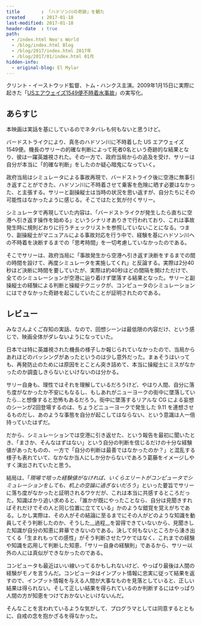 ```yaml
---
title        : 「ハドソン川の奇跡」を観た
created      : 2017-01-18
last-modified: 2017-01-18
header-date  : true
path:
  - /index.html Neo's World
  - /blog/index.html Blog
  - /blog/2017/index.html 2017年
  - /blog/2017/01/index.html 01月
hidden-info:
  - original-blog: El Mylar
---
```


クリント・イーストウッド監督、トム・ハンクス主演。2009年1月15日に実際に起きた「[USエアウェイズ1549便不時着水事故](https://ja.wikipedia.org/wiki/US%E3%82%A8%E3%82%A2%E3%82%A6%E3%82%A7%E3%82%A4%E3%82%BA1549%E4%BE%BF%E4%B8%8D%E6%99%82%E7%9D%80%E6%B0%B4%E4%BA%8B%E6%95%85)」の実写化。

## あらすじ

本映画は実話を基にしているのでネタバレも何もないと思うけど。

バードストライクにより、真冬のハドソン川に不時着した US エアウェイズ1549便。機長のサリーの的確な判断によって死者0名という奇跡的な結果となり、彼は一躍英雄視された。その一方で、政府当局からの追及を受け、サリーは自分が本当に「的確な判断」をしたのか疑心暗鬼になっていく。

政府当局はシミュレータによる事故再現で、バードストライク後に空港に無事引き返すことができた、ハドソン川に不時着させて乗客を危険に晒す必要はなかった、と主張する。サリーと副操縦士は当時の状況を思い返すが、自分たちにその可能性はなかったように感じる。そこではたと気が付くサリー。

シミュレータで再現していた内容は、「バードストライクが発生したら直ちに空港へ引き返す操作を始める」というシナリオありきで行われており、これは事故発生時に規則どおりに行うチェックリストを参照していないことになる。つまり、副操縦士がマニュアルによる事故対応を行う中で、経験を基にハドソン川への不時着を決断するまでの「思考時間」を一切考慮していなかったのである。

そこでサリーは、政府当局に「事故発生から空港へ引き返す決断をするまでの間の時間を設けて、再度シミュレータを実施してくれ」と反論する。実際は2分40秒ほど決断に時間を要していたが、実際は約40秒ほどの間隔を開けただけで、全てのシミュレーションが空港に辿り着けず墜落する結果となった。サリーと副操縦士の経験による判断と操縦テクニックが、コンピュータのシミュレーションにはできなかった奇跡を起こしていたことが証明されたのである。

## レビュー

みなさんよくご存知の実話、なので、回想シーンは最低限の内容だけ、という感じで、映画全体がダレないようになっていた。

日本では特に英雄視された機長の様子しか報じられていなかったので、当局からあれほどのバッシングがあったというのは少し意外だった。まぁそうはいっても、再発防止のためには原因をとことん突き詰めて、本当に操縦士にミスがなかったのか調査しきらないといけないのは分かる。

サリー自身も、理性ではそれを理解しているだろうけど、やはり人間、自分に落ち度がなかったか不安にもなるし、もしあれがニューヨークの街中に墜落していたら…と想像すると恐怖もあるだろう。街中に墜落するリアルな CG による妄想のシーンが2回登場するのは、ちょうどニューヨークで発生した 9.11 を連想させるものだし、あのような事態を自分が起こしてはならない、という意識は人一倍持っていたはずだ。

だから、シミュレーションでは空港に引き返せた、という報告を最初に聞いたとき、「まさか、そんなはずはない」という自分の判断を信じるだけの十分な経験値があったものの、一方で「自分の判断は最善ではなかったのか？」と混乱する様子も表れていて、なかなか当人にしか分からないであろう葛藤をイメージしやすく演出されていたと思う。

結局は、「_現場で培った経験値がなければ、いくらエリートがコンピュータでシミュレーションをしても、机上の空論に過ぎないだろう_」といった要旨でサリーに落ち度がなかったと証明されるワケだが、これは本当に共感するところだった。知識ばかり追い求めると、「誰かが既にやったことなら、自分は見聞きすればそれだけでその人と同じ位置に立てている」かのような錯覚を覚えがちである。しかし実際は、その人がその結論に至るまでにその人がどのような知識を動員してそう判断したのか、そうした__過程__を習得できていないから、見聞きした知識が自分の知恵に昇華できないのである。決して何もないところから湧き出てくる「生まれもっての感性」がそう判断させたワケではなく、これまでの経験や知識を応用して判断した知恵、「サリー自身の経験則」であるから、サリー以外の人には真似ができなかったのである。

コンピュータも最近はいい線いってるかもしれないけど、やっぱり最後は人間の経験がモノを言うんだ。コンピュータはインプット情報に忠実に従って結果を返すので、インプット情報を与える人間が大事なものを見落としていると、正しい結果は得られない。そして正しい結果を得られているのか判断するにはやっぱり人間の方が知恵をつけておかないといけないんだ。

そんなことを言われているような気がして、プログラマとしては同意するとともに、自戒の念を抱かざるを得なかった。
